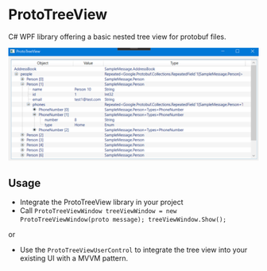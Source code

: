 # ProtoTreeView

C# WPF library offering a basic nested tree view for protobuf files.

![Screenshot of tree view](viewer_example.png)

## Usage
- Integrate the ProtoTreeView library in your project
- Call `ProtoTreeViewWindow treeViewWindow = new ProtoTreeViewWindow(proto message); treeViewWindow.Show();`

or 

- Use the `ProtoTreeViewUserControl` to integrate the tree view into your existing UI with a MVVM pattern.
